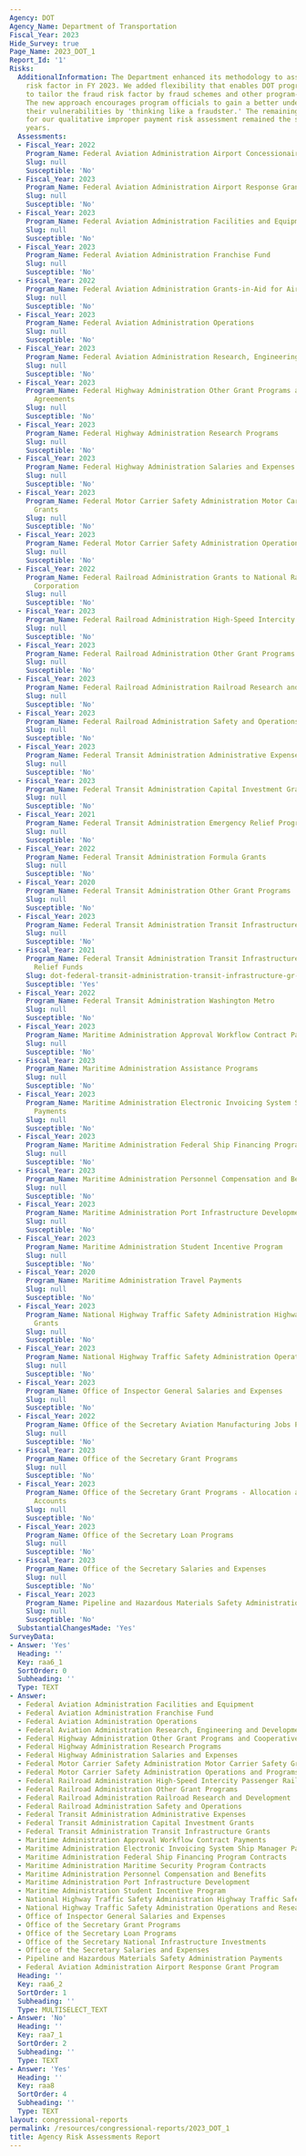 ```yaml
---
Agency: DOT
Agency_Name: Department of Transportation
Fiscal_Year: 2023
Hide_Survey: true
Page_Name: 2023_DOT_1
Report_Id: '1'
Risks:
  AdditionalInformation: The Department enhanced its methodology to assess the fraud
    risk factor in FY 2023. We added flexibility that enables DOT programs and activities
    to tailor the fraud risk factor by fraud schemes and other program-specific characteristics.
    The new approach encourages program officials to gain a better understanding of
    their vulnerabilities by 'thinking like a fraudster.' The remaining risk factors
    for our qualitative improper payment risk assessment remained the same as prior
    years.
  Assessments:
  - Fiscal_Year: 2022
    Program_Name: Federal Aviation Administration Airport Concessionaire Relief
    Slug: null
    Susceptible: 'No'
  - Fiscal_Year: 2023
    Program_Name: Federal Aviation Administration Airport Response Grant Program
    Slug: null
    Susceptible: 'No'
  - Fiscal_Year: 2023
    Program_Name: Federal Aviation Administration Facilities and Equipment
    Slug: null
    Susceptible: 'No'
  - Fiscal_Year: 2023
    Program_Name: Federal Aviation Administration Franchise Fund
    Slug: null
    Susceptible: 'No'
  - Fiscal_Year: 2022
    Program_Name: Federal Aviation Administration Grants-in-Aid for Airports
    Slug: null
    Susceptible: 'No'
  - Fiscal_Year: 2023
    Program_Name: Federal Aviation Administration Operations
    Slug: null
    Susceptible: 'No'
  - Fiscal_Year: 2023
    Program_Name: Federal Aviation Administration Research, Engineering and Development
    Slug: null
    Susceptible: 'No'
  - Fiscal_Year: 2023
    Program_Name: Federal Highway Administration Other Grant Programs and Cooperative
      Agreements
    Slug: null
    Susceptible: 'No'
  - Fiscal_Year: 2023
    Program_Name: Federal Highway Administration Research Programs
    Slug: null
    Susceptible: 'No'
  - Fiscal_Year: 2023
    Program_Name: Federal Highway Administration Salaries and Expenses
    Slug: null
    Susceptible: 'No'
  - Fiscal_Year: 2023
    Program_Name: Federal Motor Carrier Safety Administration Motor Carrier Safety
      Grants
    Slug: null
    Susceptible: 'No'
  - Fiscal_Year: 2023
    Program_Name: Federal Motor Carrier Safety Administration Operations and Programs
    Slug: null
    Susceptible: 'No'
  - Fiscal_Year: 2022
    Program_Name: Federal Railroad Administration Grants to National Railroad Passenger
      Corporation
    Slug: null
    Susceptible: 'No'
  - Fiscal_Year: 2023
    Program_Name: Federal Railroad Administration High-Speed Intercity Passenger Rail
    Slug: null
    Susceptible: 'No'
  - Fiscal_Year: 2023
    Program_Name: Federal Railroad Administration Other Grant Programs
    Slug: null
    Susceptible: 'No'
  - Fiscal_Year: 2023
    Program_Name: Federal Railroad Administration Railroad Research and Development
    Slug: null
    Susceptible: 'No'
  - Fiscal_Year: 2023
    Program_Name: Federal Railroad Administration Safety and Operations
    Slug: null
    Susceptible: 'No'
  - Fiscal_Year: 2023
    Program_Name: Federal Transit Administration Administrative Expenses
    Slug: null
    Susceptible: 'No'
  - Fiscal_Year: 2023
    Program_Name: Federal Transit Administration Capital Investment Grants
    Slug: null
    Susceptible: 'No'
  - Fiscal_Year: 2021
    Program_Name: Federal Transit Administration Emergency Relief Program
    Slug: null
    Susceptible: 'No'
  - Fiscal_Year: 2022
    Program_Name: Federal Transit Administration Formula Grants
    Slug: null
    Susceptible: 'No'
  - Fiscal_Year: 2020
    Program_Name: Federal Transit Administration Other Grant Programs
    Slug: null
    Susceptible: 'No'
  - Fiscal_Year: 2023
    Program_Name: Federal Transit Administration Transit Infrastructure Grants
    Slug: null
    Susceptible: 'No'
  - Fiscal_Year: 2021
    Program_Name: Federal Transit Administration Transit Infrastructure Grants - COVID
      Relief Funds
    Slug: dot-federal-transit-administration-transit-infrastructure-gr-cd888668
    Susceptible: 'Yes'
  - Fiscal_Year: 2022
    Program_Name: Federal Transit Administration Washington Metro
    Slug: null
    Susceptible: 'No'
  - Fiscal_Year: 2023
    Program_Name: Maritime Administration Approval Workflow Contract Payments
    Slug: null
    Susceptible: 'No'
  - Fiscal_Year: 2023
    Program_Name: Maritime Administration Assistance Programs
    Slug: null
    Susceptible: 'No'
  - Fiscal_Year: 2023
    Program_Name: Maritime Administration Electronic Invoicing System Ship Manager
      Payments
    Slug: null
    Susceptible: 'No'
  - Fiscal_Year: 2023
    Program_Name: Maritime Administration Federal Ship Financing Program Contracts
    Slug: null
    Susceptible: 'No'
  - Fiscal_Year: 2023
    Program_Name: Maritime Administration Personnel Compensation and Benefits
    Slug: null
    Susceptible: 'No'
  - Fiscal_Year: 2023
    Program_Name: Maritime Administration Port Infrastructure Development
    Slug: null
    Susceptible: 'No'
  - Fiscal_Year: 2023
    Program_Name: Maritime Administration Student Incentive Program
    Slug: null
    Susceptible: 'No'
  - Fiscal_Year: 2020
    Program_Name: Maritime Administration Travel Payments
    Slug: null
    Susceptible: 'No'
  - Fiscal_Year: 2023
    Program_Name: National Highway Traffic Safety Administration Highway Traffic Safety
      Grants
    Slug: null
    Susceptible: 'No'
  - Fiscal_Year: 2023
    Program_Name: National Highway Traffic Safety Administration Operations and Research
    Slug: null
    Susceptible: 'No'
  - Fiscal_Year: 2023
    Program_Name: Office of Inspector General Salaries and Expenses
    Slug: null
    Susceptible: 'No'
  - Fiscal_Year: 2022
    Program_Name: Office of the Secretary Aviation Manufacturing Jobs Protection Program
    Slug: null
    Susceptible: 'No'
  - Fiscal_Year: 2023
    Program_Name: Office of the Secretary Grant Programs
    Slug: null
    Susceptible: 'No'
  - Fiscal_Year: 2023
    Program_Name: Office of the Secretary Grant Programs - Allocation and Administered
      Accounts
    Slug: null
    Susceptible: 'No'
  - Fiscal_Year: 2023
    Program_Name: Office of the Secretary Loan Programs
    Slug: null
    Susceptible: 'No'
  - Fiscal_Year: 2023
    Program_Name: Office of the Secretary Salaries and Expenses
    Slug: null
    Susceptible: 'No'
  - Fiscal_Year: 2023
    Program_Name: Pipeline and Hazardous Materials Safety Administration Payments
    Slug: null
    Susceptible: 'No'
  SubstantialChangesMade: 'Yes'
SurveyData:
- Answer: 'Yes'
  Heading: ''
  Key: raa6_1
  SortOrder: 0
  Subheading: ''
  Type: TEXT
- Answer:
  - Federal Aviation Administration Facilities and Equipment
  - Federal Aviation Administration Franchise Fund
  - Federal Aviation Administration Operations
  - Federal Aviation Administration Research, Engineering and Development
  - Federal Highway Administration Other Grant Programs and Cooperative Agreements
  - Federal Highway Administration Research Programs
  - Federal Highway Administration Salaries and Expenses
  - Federal Motor Carrier Safety Administration Motor Carrier Safety Grants
  - Federal Motor Carrier Safety Administration Operations and Programs
  - Federal Railroad Administration High-Speed Intercity Passenger Rail
  - Federal Railroad Administration Other Grant Programs
  - Federal Railroad Administration Railroad Research and Development
  - Federal Railroad Administration Safety and Operations
  - Federal Transit Administration Administrative Expenses
  - Federal Transit Administration Capital Investment Grants
  - Federal Transit Administration Transit Infrastructure Grants
  - Maritime Administration Approval Workflow Contract Payments
  - Maritime Administration Electronic Invoicing System Ship Manager Payments
  - Maritime Administration Federal Ship Financing Program Contracts
  - Maritime Administration Maritime Security Program Contracts
  - Maritime Administration Personnel Compensation and Benefits
  - Maritime Administration Port Infrastructure Development
  - Maritime Administration Student Incentive Program
  - National Highway Traffic Safety Administration Highway Traffic Safety Grants
  - National Highway Traffic Safety Administration Operations and Research
  - Office of Inspector General Salaries and Expenses
  - Office of the Secretary Grant Programs
  - Office of the Secretary Loan Programs
  - Office of the Secretary National Infrastructure Investments
  - Office of the Secretary Salaries and Expenses
  - Pipeline and Hazardous Materials Safety Administration Payments
  - Federal Aviation Administration Airport Response Grant Program
  Heading: ''
  Key: raa6_2
  SortOrder: 1
  Subheading: ''
  Type: MULTISELECT_TEXT
- Answer: 'No'
  Heading: ''
  Key: raa7_1
  SortOrder: 2
  Subheading: ''
  Type: TEXT
- Answer: 'Yes'
  Heading: ''
  Key: raa8
  SortOrder: 4
  Subheading: ''
  Type: TEXT
layout: congressional-reports
permalink: /resources/congressional-reports/2023_DOT_1
title: Agency Risk Assessments Report
---
```


